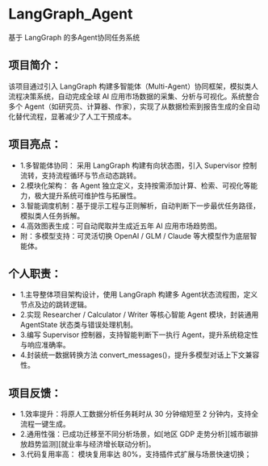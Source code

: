 # LangGraph_Agent
基于 LangGraph 的多Agent协同任务系统
## 项目简介：
  该项目通过引入 LangGraph 构建多智能体（Multi-Agent）协同框架，模拟类人流程决策系统，自动完成全球 AI 应用市场数据的采集、分析与可视化。系统整合多个 Agent（如研究员、计算器、作家），实现了从数据检索到报告生成的全自动化替代流程，显著减少了人工干预成本。
## 项目亮点：
* 1.多智能体协同： 采用 LangGraph 构建有向状态图，引入 Supervisor 控制流转，支持流程循环与节点动态跳转。
* 2.模块化架构： 各 Agent 独立定义，支持按需添加计算、检索、可视化等能力，极大提升系统可维护性与拓展性。
* 3.智能调度机制：基于提示工程与正则解析，自动判断下一步最优任务路径，模拟类人任务拆解。
* 4.高效图表生成：可自动爬取并生成近五年 AI 应用市场趋势图。
* 附：多模型支持：可灵活切换 OpenAI / GLM / Claude 等大模型作为底层智能体。
## 个人职责：
* 1.主导整体项目架构设计，使用 LangGraph 构建多 Agent状态流程图，定义节点及边的跳转逻辑。
* 2.实现 Researcher / Calculator / Writer 等核心智能 Agent 模块，封装通用 AgentState 状态类与错误处理机制。
* 3.编写 Supervisor 控制器，支持智能判断下一执行 Agent，提升系统稳定性与响应准确率。
* 4.封装统一数据转换方法 convert_messages()，提升多模型对话上下文兼容性。
## 项目反馈：
* 1.效率提升：将原人工数据分析任务耗时从 30 分钟缩短至 2 分钟内，支持全流程一键生成。
* 2.通用性强：已成功迁移至不同分析场景，如[地区 GDP 走势分析][城市碳排放趋势监测][就业率与经济增长联动分析]。
* 3.代码复用率高： 模块复用率达 80%，支持插件式扩展与场景快速切换；
